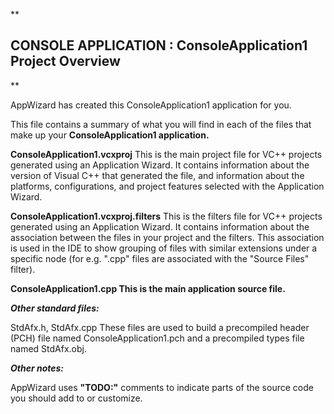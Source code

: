 **

## CONSOLE APPLICATION : ConsoleApplication1 Project Overview

**

AppWizard has created this ConsoleApplication1 application for you.

This file contains a summary of what you will find in each of the files that make up your **ConsoleApplication1 application.**

**ConsoleApplication1.vcxproj** This is the main project file for VC++ projects generated using an Application Wizard. It contains information about the version of Visual C++ that generated the file, and information about the platforms, configurations, and project features selected with the Application Wizard.

**ConsoleApplication1.vcxproj.filters** This is the filters file for VC++ projects generated using an Application Wizard. It contains information about the association between the files in your project and the filters. This association is used in the IDE to show grouping of files with similar extensions under a specific node (for e.g. ".cpp" files are associated with the "Source Files" filter).

**ConsoleApplication1.cpp This is the main application source file.**

***Other standard files:***

StdAfx.h, StdAfx.cpp These files are used to build a precompiled header (PCH) file named ConsoleApplication1.pch and a precompiled types file named StdAfx.obj.

***Other notes:***

AppWizard uses **"TODO:"** comments to indicate parts of the source code you should add to or customize.
